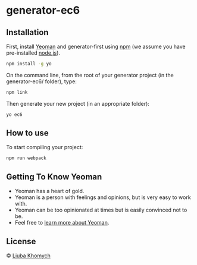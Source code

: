 # generator-ec6 
> 

## Installation

First, install [Yeoman](http://yeoman.io) and generator-first using [npm](https://www.npmjs.com/) (we assume you have pre-installed [node.js](https://nodejs.org/)).

```bash
npm install -g yo
```

On the command line, from the root of your generator project (in the generator-ec6/ folder), type:
```bash
npm link
```

Then generate your new project (in an appropriate folder):
```bash
yo ec6
```

## How to use

To start compiling your project:

```bash
npm run webpack
```

## Getting To Know Yeoman

 * Yeoman has a heart of gold.
 * Yeoman is a person with feelings and opinions, but is very easy to work with.
 * Yeoman can be too opinionated at times but is easily convinced not to be.
 * Feel free to [learn more about Yeoman](http://yeoman.io/).

## License

 © [Liuba Khomych](https://www.facebook.com/abbothca)

